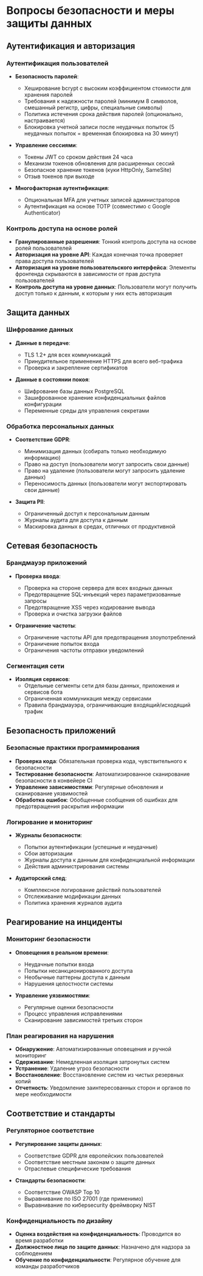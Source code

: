 # Вопросы безопасности и меры защиты данных

## Аутентификация и авторизация

### Аутентификация пользователей
- **Безопасность паролей**:
  - Хеширование bcrypt с высоким коэффициентом стоимости для хранения паролей
  - Требования к надежности паролей (минимум 8 символов, смешанный регистр, цифры, специальные символы)
  - Политика истечения срока действия паролей (опционально, настраивается)
  - Блокировка учетной записи после неудачных попыток (5 неудачных попыток = временная блокировка на 30 минут)

- **Управление сессиями**:
  - Токены JWT со сроком действия 24 часа
  - Механизм токенов обновления для расширенных сессий
  - Безопасное хранение токенов (куки HttpOnly, SameSite)
  - Отзыв токенов при выходе

- **Многофакторная аутентификация**:
  - Опциональная MFA для учетных записей администраторов
  - Аутентификация на основе TOTP (совместимо с Google Authenticator)

### Контроль доступа на основе ролей
- **Гранулированные разрешения**: Тонкий контроль доступа на основе ролей пользователей
- **Авторизация на уровне API**: Каждая конечная точка проверяет права доступа пользователей
- **Авторизация на уровне пользовательского интерфейса**: Элементы фронтенда скрываются в зависимости от прав доступа пользователей
- **Контроль доступа на уровне данных**: Пользователи могут получить доступ только к данным, к которым у них есть авторизация

## Защита данных

### Шифрование данных
- **Данные в передаче**:
  - TLS 1.2+ для всех коммуникаций
  - Принудительное применение HTTPS для всего веб-трафика
  - Проверка и закрепление сертификатов

- **Данные в состоянии покоя**:
  - Шифрование базы данных PostgreSQL
  - Зашифрованное хранение конфиденциальных файлов конфигурации
  - Переменные среды для управления секретами

### Обработка персональных данных
- **Соответствие GDPR**:
  - Минимизация данных (собирать только необходимую информацию)
  - Право на доступ (пользователи могут запросить свои данные)
  - Право на удаление (пользователи могут запросить удаление данных)
  - Переносимость данных (пользователи могут экспортировать свои данные)

- **Защита PII**:
  - Ограниченный доступ к персональным данным
  - Журналы аудита для доступа к данным
  - Маскировка данных в средах, отличных от продуктивной

## Сетевая безопасность

### Брандмауэр приложений
- **Проверка ввода**:
  - Проверка на стороне сервера для всех входных данных
  - Предотвращение SQL-инъекций через параметризованные запросы
  - Предотвращение XSS через кодирование вывода
  - Проверка и очистка загрузки файлов

- **Ограничение частоты**:
  - Ограничение частоты API для предотвращения злоупотреблений
  - Ограничение попыток входа
  - Ограничения частоты отправки уведомлений

### Сегментация сети
- **Изоляция сервисов**:
  - Отдельные сегменты сети для базы данных, приложения и сервисов бота
  - Ограниченная коммуникация между сервисами
  - Правила брандмауэра, ограничивающие входящий/исходящий трафик

## Безопасность приложений

### Безопасные практики программирования
- **Проверка кода**: Обязательная проверка кода, чувствительного к безопасности
- **Тестирование безопасности**: Автоматизированное сканирование безопасности в конвейере CI
- **Управление зависимостями**: Регулярные обновления и сканирование уязвимостей
- **Обработка ошибок**: Обобщенные сообщения об ошибках для предотвращения раскрытия информации

### Логирование и мониторинг
- **Журналы безопасности**:
  - Попытки аутентификации (успешные и неудачные)
  - Сбои авторизации
  - Журналы доступа к данным для конфиденциальной информации
  - Действия администрирования системы

- **Аудиторский след**:
  - Комплексное логирование действий пользователей
  - Отслеживание модификации данных
  - Политика хранения журналов аудита

## Реагирование на инциденты

### Мониторинг безопасности
- **Оповещения в реальном времени**:
  - Неудачные попытки входа
  - Попытки несанкционированного доступа
  - Необычные паттерны доступа к данным
  - Нарушения целостности системы

- **Управление уязвимостями**:
  - Регулярные оценки безопасности
  - Процесс управления исправлениями
  - Сканирование зависимостей третьих сторон

### План реагирования на нарушения
- **Обнаружение**: Автоматизированные оповещения и ручной мониторинг
- **Сдерживание**: Немедленная изоляция затронутых систем
- **Устранение**: Удаление угроз безопасности
- **Восстановление**: Восстановление систем из чистых резервных копий
- **Отчетность**: Уведомление заинтересованных сторон и органов по мере необходимости

## Соответствие и стандарты

### Регуляторное соответствие
- **Регулирование защиты данных**:
  - Соответствие GDPR для европейских пользователей
  - Соответствие местным законам о защите данных
  - Отраслевые специфические требования

- **Стандарты безопасности**:
  - Соответствие OWASP Top 10
  - Выравнивание по ISO 27001 (где применимо)
  - Выравнивание по киберsecurity фреймворку NIST

### Конфиденциальность по дизайну
- **Оценка воздействия на конфиденциальность**: Проводится во время разработки
- **Должностное лицо по защите данных**: Назначено для надзора за соблюдением
- **Обучение по конфиденциальности**: Регулярное обучение для команды разработчиков